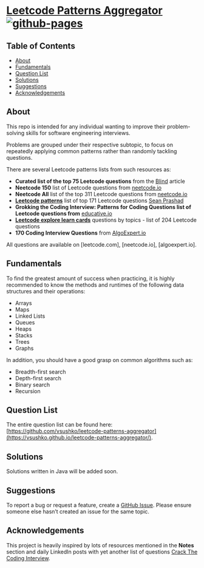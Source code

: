 # [Leetcode Patterns Aggregator](https://vsushko.github.io/leetcode-patterns-aggregator) [![github-pages](https://github.com/vsushko/leetcode-patterns-aggregator/actions/workflows/workflow.yml/badge.svg)](https://github.com/vsushko/leetcode-patterns-aggregator/actions/workflows/github-pages.yml)

## Table of Contents
- [About](#about)
- [Fundamentals](#fundamentals)
- [Question List](#question-list)
- [Solutions](#solutions)
- [Suggestions](#suggestions)
- [Acknowledgements](#acknowledgements)

## About
This repo is intended for any individual wanting to improve their problem-solving skills for software engineering interviews. 

Problems are grouped under their respective subtopic, to focus on
repeatedly applying common patterns rather than randomly tackling questions.

There are several Leetcode patterns lists from such resources as:
- **Curated list of the top 75 Leetcode questions** from the [Blind](https://www.teamblind.com/post/New-Year-Gift---Curated-List-of-Top-100-LeetCode-Questions-to-Save-Your-Time-OaM1orEU) article
- **Neetcode 150** list of Leetcode questions from [neetcode.io](https://neetcode.io/practice)
- **Neetcode All** list of the top 311 Leetcode questions from [neetcode.io](https://neetcode.io/practice)
- [**Leetcode patterns**](https://seanprashad.com/leetcode-patterns/) list of top 171 Leetcode questions [Sean Prashad](https://github.com/SeanPrashad)
- **Grokking the Coding Interview: Patterns for Coding Questions list of Leetcode questions from** [educative.io](https://www.educative.io/courses/grokking-the-coding-interview)
- [**Leetcode explore learn cards**](https://leetcode.com/explore/learn/) questions by topics - list of 204 Leetcode questions
- **170 Coding Interview Questions** from [AlgoExpert.io](https://www.algoexpert.io/questions)

All questions are available on [leetcode.com], [neetcode.io], [algoexpert.io].

## Fundamentals
To find the greatest amount of success when practicing, it is highly recommended
to know the methods and runtimes of the following data structures and their
operations:
- Arrays
- Maps
- Linked Lists
- Queues
- Heaps
- Stacks
- Trees
- Graphs

In addition, you should have a good grasp on common algorithms such as:
- Breadth-first search
- Depth-first search
- Binary search
- Recursion

## Question List
The entire question list can be found here:
[https://github.com/vsushko/leetcode-patterns-aggregator](https://vsushko.github.io/leetcode-patterns-aggregator/).

## Solutions
Solutions written in Java will be added soon.

## Suggestions
To report a bug or request a feature, create a [GitHub Issue](https://github.com/vsushko/leetcode-patterns-aggregator/issues). Please ensure someone else hasn’t created an issue for the same topic.

## Acknowledgements
This project is heavily inspired by lots of resources mentioned in the **Notes** section and daily LinkedIn posts with yet another list of questions [Crack The Coding Interview](https://docs.google.com/spreadsheets/d/1pnI8HmSMPcfwrCCu7wYETCXaKDig4VucZDpcjVRuYrE/edit#gid=237636947).

